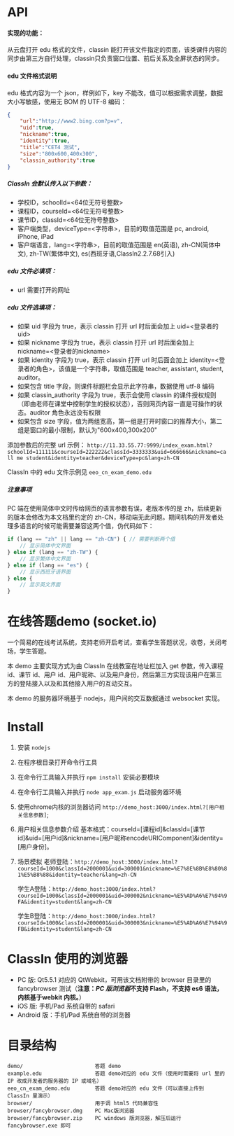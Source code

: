 API
==================
#### 实现的功能：
从云盘打开 edu 格式的文件，classin 能打开该文件指定的页面，该类课件内容的同步由第三方自行处理，classin只负责窗口位置、前后关系及全屏状态的同步。
#### edu 文件格式说明
edu 格式内容为一个 json，样例如下，key 不能改，值可以根据需求调整，数据大小写敏感，使用无 BOM 的 UTF-8 编码：

```JSON
{
    "url":"http://www2.bing.com?p=v",
    "uid":true,
    "nickname":true,
    "identity":true,
    "title":"CET4 测试",
    "size":"800x600,400x300",
    "classin_authority":true
}
```
##### ClassIn 会默认传入以下参数：
- 学校ID，schoolId=<64位无符号整数>
- 课程ID，courseId=<64位无符号整数>
- 课节ID，classId=<64位无符号整数>
- 客户端类型，deviceType=<字符串>，目前的取值范围是 pc, android, iPhone, iPad
- 客户端语言，lang=<字符串>，目前的取值范围是 en(英语), zh-CN(简体中文), zh-TW(繁体中文), es(西班牙语,ClassIn2.2.7.68引入)

##### edu 文件必填项：
- url 需要打开的网址

##### edu 文件选填项：
- 如果 uid 字段为 true，表示 classin 打开 url 时后面会加上 uid=<登录者的uid>
- 如果 nickname 字段为 true，表示 classin 打开 url 时后面会加上 nickname=<登录者的nickname>
- 如果 identity 字段为 true，表示 classin 打开 url 时后面会加上 identity=<登录者的角色>，该值是一个字符串，取值范围是 teacher, assistant, student, auditor。
- 如果包含 title 字段，则课件标题栏会显示此字符串，数据使用 utf-8 编码
- 如果 classin_authority 字段为 true，表示会使用 classin 的课件授权规则（即由老师在课堂中控制学生的授权状态），否则网页内容一直是可操作的状态。auditor 角色永远没有权限
- 如果包含 size 字段，值为两组宽高，第一组是打开时窗口的推荐大小，第二组是窗口的最小限制，默认为"600x400,300x200"

添加参数后的完整 url 示例：
```http://11.33.55.77:9999/index_exam.html?schoolId=111111&courseId=222222&classId=3333333&uid=666666&nickname=call me student&identity=teacher&deviceType=pc&lang=zh-CN```

ClassIn 中的 edu 文件示例见 ```eeo_cn_exam_demo.edu```

##### 注意事项
PC 端在使用简体中文时传给网页的语言参数有误，老版本传的是 zh，后续更新的版本会修改为本文档里约定的 zh-CN，移动端无此问题。期间机构的开发者处理多语言的时候可能需要兼容这两个值，伪代码如下：

```javascript
if (lang == "zh" || lang == "zh-CN") { // 需要判断两个值
    // 显示简体中文界面
} else if (lang == "zh-TW") {
    // 显示繁体中文界面
} else if (lang == "es") {
    // 显示西班牙语界面
} else {
    // 显示英文界面
}
```

在线答题demo (socket.io)
===============

一个简易的在线考试系统，支持老师开启考试，查看学生答题状况，收卷，关闭考场，学生答题。

本 demo 主要实现方式为由 ClassIn 在线教室在地址栏加入 get 参数，传入课程 id、课节 id、用户 id、用户昵称、以及用户身份，然后第三方实现该用户在第三方的登陆接入以及和其他接入用户的互动交互。

本 demo 的服务器环境基于 nodejs，用户间的交互数据通过 websocket 实现。

Install
==================

1. 安装 ```nodejs```
2. 在程序根目录打开命令行工具
3. 在命令行工具输入并执行 ```npm install``` 安装必要模块
4. 在命令行工具输入并执行 ```node app_exam.js``` 启动服务器环境
5. 使用chrome内核的浏览器访问 ```http://demo_host:3000/index.html?[用户相关信息参数]```;
6. 用户相关信息参数介绍
    基本格式：courseId=[课程id]&classId=[课节id]&uid=[用户id]&nickname=[用户昵称encodeURIComponent]&identity=[用户身份]。

7. 场景模拟
    老师登陆：```http://demo_host:3000/index.html?courseId=1000&classId=2000001&uid=300001&nickname=%E7%8E%8B%E8%80%81%E5%B8%88&identity=teacher&lang=zh-CN```

    学生A登陆：```http://demo_host:3000/index.html?courseId=1000&classId=2000001&uid=300002&nickname=%E5%AD%A6%E7%94%9FA&identity=student&lang=zh-CN```

    学生B登陆：```http://demo_host:3000/index.html?courseId=1000&classId=2000001&uid=300003&nickname=%E5%AD%A6%E7%94%9FB&identity=student&lang=zh-CN```

ClassIn 使用的浏览器
=============
- PC 版: Qt5.5.1 对应的 QtWebkit，可用该文档附带的 browser 目录里的 fancybrowser 测试（**注意：*PC 版浏览器*不支持 Flash，不支持 es6 语法，内核基于webkit 内核。**）
- iOS 版: 手机/Pad 系统自带的 safari
- Android 版：手机/Pad 系统自带的浏览器

目录结构
============
```
demo/                       答题 demo
example.edu                 答题 demo对应的 edu 文件（使用时需要将 url 里的 IP 改成开发者的服务器的 IP 或域名）
eeo_cn_exam_demo.edu        答题 demo对应的 edu 文件（可以直接上传到 ClassIn 里演示）
browser/                    用于调 html5 代码兼容性
browser/fancybrowser.dmg    PC Mac版浏览器
browser/fancybrowser.zip    PC windows 版浏览器，解压后运行 fancybrowser.exe 即可
```
